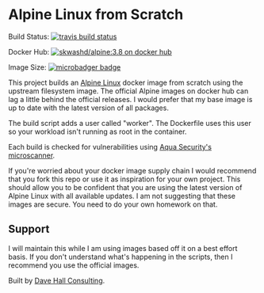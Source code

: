 # Alpine Linux from Scratch

Build Status: [![travis build status](https://api.travis-ci.com/skwashd/alpine-docker-from-scratch.svg)](https://travis-ci.com/skwashd/alpine-docker-from-scratch)

Docker Hub: [![skwashd/alpine:3.8 on docker hub](https://img.shields.io/docker/stars/skwashd/alpine.svg)](https://hub.docker.com/r/skwashd/alpine)

Image Size: [![microbadger badge](https://img.shields.io/microbadger/image-size/skwashd/alpine.svg)](https://microbadger.com/images/skwashd/alpine)

This project builds an [Alpine Linux](https://alpinelinux.org/) docker image 
from scratch using the upstream filesystem image. The official Alpine images 
on docker hub can lag a little behind the official releases. I would prefer
that my base image is up to date with the latest version of all packages.

The build script adds a user called "worker". The Dockerfile uses this user so
your workload isn't running as root in the container.

Each build is checked for vulnerabilities using [Aqua Security's 
microscanner](https://blog.aquasec.com/microscanner-free-image-vulnerability-scanner-for-developers).

If you're worried about your docker image supply chain I would recommend that
you fork this repo or use it as inspiration for your own project. This should
allow you to be confident that you are using the latest version of Alpine
Linux with all available updates. I am not suggesting that these images are
secure. You need to do your own homework on that.

## Support
I will maintain this while I am using images based off it on a best effort 
basis. If you don't understand what's happening in the scripts, then I
recommend you use the official images.

Built by [Dave Hall Consulting](https://davehall.com.au).
